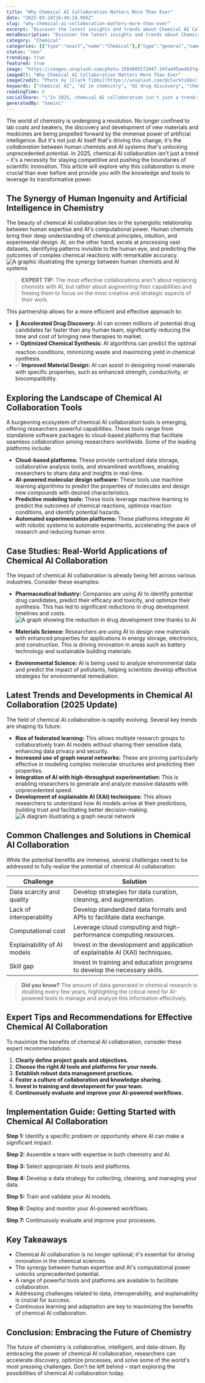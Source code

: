 ```yaml
---
title: "Why Chemical AI Collaboration Matters More Than Ever"
date: "2025-03-24T16:49:24.995Z"
slug: "why-chemical-ai-collaboration-matters-more-than-ever"
excerpt: "Discover the latest insights and trends about Chemical AI Collaboration. This comprehensive guide covers everything you need to know about Chemical AI Collaboration in 2025."
metaDescription: "Discover the latest insights and trends about Chemical AI Collaboration. This comprehensive guide covers everything you need to know about Chemical AI Coll..."
category: "Chemical"
categories: [{"type":"exact","name":"Chemical"},{"type":"general","name":"Technology"},{"type":"medium","name":"Machine Learning"},{"type":"specific","name":"Drug Discovery"},{"type":"niche","name":"Generative Models"}]
status: "new"
trending: true
featured: true
image: "https://images.unsplash.com/photo-1504805572947-34fad45aed93?q=85&w=1200&fit=max&fm=webp&auto=compress"
imageAlt: "Why Chemical AI Collaboration Matters More Than Ever"
imageCredit: "Photo by [Clark Tibbs](https://unsplash.com/@clarktibbs) on Unsplash"
keywords: ["chemical AI", "AI in chemistry", "AI drug discovery", "chemical AI collaboration tools", "AI-powered chemical synthesis", "machine learning chemistry", "computational chemistry AI", "AI for chemical reactions", "best chemical AI software", "collaborative AI platforms for chemistry"]
readingTime: 6
socialShare: "\"In 2025, chemical AI collaboration isn't just a trend—it's the key to unlocking breakthroughs in materials science and medicine, transforming how we approach scientific discovery.\""
generatedBy: "Gemini"
---
```




The world of chemistry is undergoing a revolution.  No longer confined to lab coats and beakers, the discovery and development of new materials and medicines are being propelled forward by the immense power of artificial intelligence.  But it's not just AI itself that's driving this change; it's the *collaboration* between human chemists and AI systems that's unlocking unprecedented potential. In 2025, chemical AI collaboration isn't just a trend – it's a necessity for staying competitive and pushing the boundaries of scientific innovation. This article will explore why this collaboration is more crucial than ever before and provide you with the knowledge and tools to leverage its transformative power.

## The Synergy of Human Ingenuity and Artificial Intelligence in Chemistry

The beauty of chemical AI collaboration lies in the synergistic relationship between human expertise and AI's computational power.  Human chemists bring their deep understanding of chemical principles, intuition, and experimental design. AI, on the other hand, excels at processing vast datasets, identifying patterns invisible to the human eye, and predicting the outcomes of complex chemical reactions with remarkable accuracy. ![A graphic illustrating the synergy between human chemists and AI systems](https://images.unsplash.com/photo-1451187580459-43490279c0fa?q=85&w=1200&fit=max&fm=webp&auto=compress)

> **EXPERT TIP:**  The most effective collaborations aren't about replacing chemists with AI, but rather about augmenting their capabilities and freeing them to focus on the most creative and strategic aspects of their work.

This partnership allows for a more efficient and effective approach to:

* 🔑 **Accelerated Drug Discovery:** AI can screen millions of potential drug candidates far faster than any human team, significantly reducing the time and cost of bringing new therapies to market.
* ⚡ **Optimized Chemical Synthesis:** AI algorithms can predict the optimal reaction conditions, minimizing waste and maximizing yield in chemical synthesis.
* ✅ **Improved Material Design:** AI can assist in designing novel materials with specific properties, such as enhanced strength, conductivity, or biocompatibility.

##  Exploring the Landscape of Chemical AI Collaboration Tools

A burgeoning ecosystem of chemical AI collaboration tools is emerging, offering researchers powerful capabilities. These tools range from standalone software packages to cloud-based platforms that facilitate seamless collaboration among researchers worldwide.  Some of the leading platforms include:

* **Cloud-based platforms:**  These provide centralized data storage, collaborative analysis tools, and streamlined workflows, enabling researchers to share data and insights in real-time.
* **AI-powered molecular design software:**  These tools use machine learning algorithms to predict the properties of molecules and design new compounds with desired characteristics.
* **Predictive modeling tools:**  These tools leverage machine learning to predict the outcomes of chemical reactions, optimize reaction conditions, and identify potential hazards.
* **Automated experimentation platforms:**  These platforms integrate AI with robotic systems to automate experiments, accelerating the pace of research and reducing human error.

## Case Studies: Real-World Applications of Chemical AI Collaboration

The impact of chemical AI collaboration is already being felt across various industries.  Consider these examples:

* **Pharmaceutical Industry:** Companies are using AI to identify potential drug candidates, predict their efficacy and toxicity, and optimize their synthesis. This has led to significant reductions in drug development timelines and costs. ![A graph showing the reduction in drug development time thanks to AI](https://images.unsplash.com/photo-1484417894907-623942c8ee29?q=85&w=1200&fit=max&fm=webp&auto=compress)

* **Materials Science:** Researchers are using AI to design new materials with enhanced properties for applications in energy storage, electronics, and construction. This is driving innovation in areas such as battery technology and sustainable building materials.

* **Environmental Science:** AI is being used to analyze environmental data and predict the impact of pollutants, helping scientists develop effective strategies for environmental remediation.

##  Latest Trends and Developments in Chemical AI Collaboration (2025 Update)

The field of chemical AI collaboration is rapidly evolving.  Several key trends are shaping its future:

* **Rise of federated learning:** This allows multiple research groups to collaboratively train AI models without sharing their sensitive data, enhancing data privacy and security.
* **Increased use of graph neural networks:** These are proving particularly effective in modeling complex molecular structures and predicting their properties.
* **Integration of AI with high-throughput experimentation:** This is enabling researchers to generate and analyze massive datasets with unprecedented speed.
* **Development of explainable AI (XAI) techniques:** This allows researchers to understand how AI models arrive at their predictions, building trust and facilitating better decision-making.  ![A diagram illustrating a graph neural network](https://images.unsplash.com/photo-1517976487492-5750f3195933?q=85&w=1200&fit=max&fm=webp&auto=compress)

##  Common Challenges and Solutions in Chemical AI Collaboration

While the potential benefits are immense, several challenges need to be addressed to fully realize the potential of chemical AI collaboration:

| Challenge                      | Solution                                                                     |
|---------------------------------|-----------------------------------------------------------------------------|
| Data scarcity and quality       | Develop strategies for data curation, cleaning, and augmentation.            |
| Lack of interoperability        | Develop standardized data formats and APIs to facilitate data exchange.      |
| Computational cost              | Leverage cloud computing and high-performance computing resources.             |
| Explainability of AI models     | Invest in the development and application of explainable AI (XAI) techniques.|
| Skill gap                       | Invest in training and education programs to develop the necessary skills.     |

> **Did you know?** The amount of data generated in chemical research is doubling every few years, highlighting the critical need for AI-powered tools to manage and analyze this information effectively.

## Expert Tips and Recommendations for Effective Chemical AI Collaboration

To maximize the benefits of chemical AI collaboration, consider these expert recommendations:

1. **Clearly define project goals and objectives.**
2. **Choose the right AI tools and platforms for your needs.**
3. **Establish robust data management practices.**
4. **Foster a culture of collaboration and knowledge sharing.**
5. **Invest in training and development for your team.**
6. **Continuously evaluate and improve your AI-powered workflows.**

##  Implementation Guide: Getting Started with Chemical AI Collaboration

**Step 1:** Identify a specific problem or opportunity where AI can make a significant impact.

**Step 2:** Assemble a team with expertise in both chemistry and AI.

**Step 3:** Select appropriate AI tools and platforms.

**Step 4:** Develop a data strategy for collecting, cleaning, and managing your data.

**Step 5:** Train and validate your AI models.

**Step 6:** Deploy and monitor your AI-powered workflows.

**Step 7:** Continuously evaluate and improve your processes.

## Key Takeaways

* Chemical AI collaboration is no longer optional; it's essential for driving innovation in the chemical sciences.
* The synergy between human expertise and AI's computational power unlocks unprecedented potential.
* A range of powerful tools and platforms are available to facilitate collaboration.
* Addressing challenges related to data, interoperability, and explainability is crucial for success.
*  Continuous learning and adaptation are key to maximizing the benefits of chemical AI collaboration.

## Conclusion: Embracing the Future of Chemistry

The future of chemistry is collaborative, intelligent, and data-driven. By embracing the power of chemical AI collaboration, researchers can accelerate discovery, optimize processes, and solve some of the world's most pressing challenges.  Don't be left behind – start exploring the possibilities of chemical AI collaboration today. 

